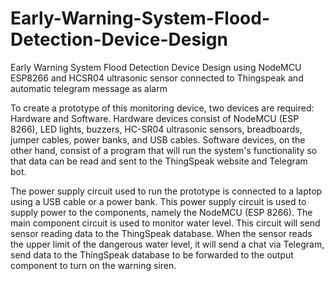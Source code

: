 # Early-Warning-System-Flood-Detection-Device-Design
Early Warning System Flood Detection Device Design using NodeMCU ESP8266 and HCSR04 ultrasonic sensor connected to Thingspeak and automatic telegram message as alarm

To create a prototype of this monitoring device, two devices are required: Hardware and Software. Hardware devices consist of NodeMCU (ESP 8266), LED lights, buzzers, HC-SR04 ultrasonic sensors, breadboards, jumper cables, power banks, and USB cables. Software devices, on the other hand, consist of a program that will run the system's functionality so that data can be read and sent to the ThingSpeak website and Telegram bot.

The power supply circuit used to run the prototype is connected to a laptop using a USB cable or a power bank. This power supply circuit is used to supply power to the components, namely the NodeMCU (ESP 8266). The main component circuit is used to monitor water level. This circuit will send sensor reading data to the ThingSpeak database. When the sensor reads the upper limit of the dangerous water level, it will send a chat via Telegram, send data to the ThingSpeak database to be forwarded to the output component to turn on the warning siren.
